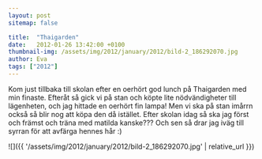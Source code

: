 ```yaml
---
layout: post
sitemap: false

title:  "Thaigarden"
date:   2012-01-26 13:42:00 +0100
thumbnail-img: /assets/img/2012/january/2012/bild-2_186292070.jpg
author: Eva
tags: ["2012"]
---
```


Kom just tillbaka till skolan efter en oerhört god lunch på Thaigarden med min finaste. Efteråt så gick vi på stan och köpte lite nödvändigheter till lägenheten, och jag hittade en oerhört fin lampa! Men vi ska på stan imårrn också så blir nog att köpa den då istället. Efter skolan idag så ska jag först och främst och träna med matilda kanske??? Och sen så drar jag iväg till syrran för att avfärga hennes hår :)

![]({{ '/assets/img/2012/january/2012/bild-2_186292070.jpg'  | relative_url }})

